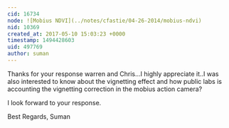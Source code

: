 ```yaml
---
cid: 16734
node: ![Mobius NDVI](../notes/cfastie/04-26-2014/mobius-ndvi)
nid: 10369
created_at: 2017-05-10 15:03:23 +0000
timestamp: 1494428603
uid: 497769
author: suman
---
```


Thanks for your response warren and Chris...I highly appreciate it..I was also interested to know about the vignetting effect and how public labs is accounting the vignetting correction in the mobius action camera?

I look forward to your response.

Best Regards, 
Suman 